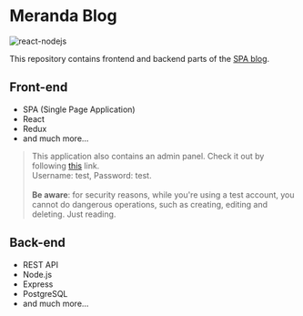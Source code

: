# Meranda Blog

![react-nodejs](https://user-images.githubusercontent.com/39556179/98289959-c3935680-1fca-11eb-8d16-26a98001aea5.png)

This repository contains frontend and backend parts of the [SPA blog](https://komilt.github.io/meranda/).

## Front-end

- SPA (Single Page Application)
- React
- Redux
- and much more...

> This application also contains an admin panel. Check it out by following [this](https://komilt.github.io/meranda/admin) link.<br> Username: test, Password: test.<br><br> **Be aware**: for security reasons, while you're using a test account, you cannot do dangerous operations, such as creating, editing and deleting. Just reading.

## Back-end

- REST API
- Node.js
- Express
- PostgreSQL
- and much more...
